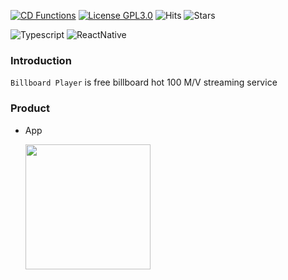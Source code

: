 [![CD Functions](https://github.com/krtk-dev/billboard-player/actions/workflows/cron-crawling.yml/badge.svg)](https://github.com/krtk-dev/billboard-player/actions/workflows/cron-crawling.yml)
[![License GPL3.0](https://img.shields.io/github/license/krtk-dev/translators?style=plat)](LICENSE)
![Hits](https://hits.seeyoufarm.com/api/count/incr/badge.svg?url=https%3A%2F%2Fgithub.com%2Fkrtk-dev%2Fbillboard-player&count_bg=%2379C83D&title_bg=%23555555&icon=&icon_color=%23E7E7E7&title=hits&edge_flat=false)
![Stars](https://img.shields.io/github/stars/krtk-dev/billboard-player?style=social)


![Typescript](https://img.shields.io/badge/Typescript-222222?style=for-the-badge&logo=Typescript&logoColor=#3178C6)
![ReactNative](https://img.shields.io/badge/ReactNative-222222?style=for-the-badge&logo=React&logoColor=#61DAFB)

<!-- <img width="300" src="https://user-images.githubusercontent.com/48207131/154833198-8823ffe7-294d-4c11-a63a-c7209e5aece1.gif"> -->

### Introduction

`Billboard Player` is free billboard hot 100 M/V streaming service

### Product
- App

  <!-- <a href=""><img src="https://user-images.githubusercontent.com/27461460/77502559-8c8a8d80-6e9e-11ea-9f8e-0f58c704eed6.png" width="200"/></a>  -->
  <a href="https://play.google.com/store/apps/details?id=com.koreanthinker.billboard"><img src="https://user-images.githubusercontent.com/27461460/77502571-90b6ab00-6e9e-11ea-9e93-235a319ebb41.png" width="200"/></a>
